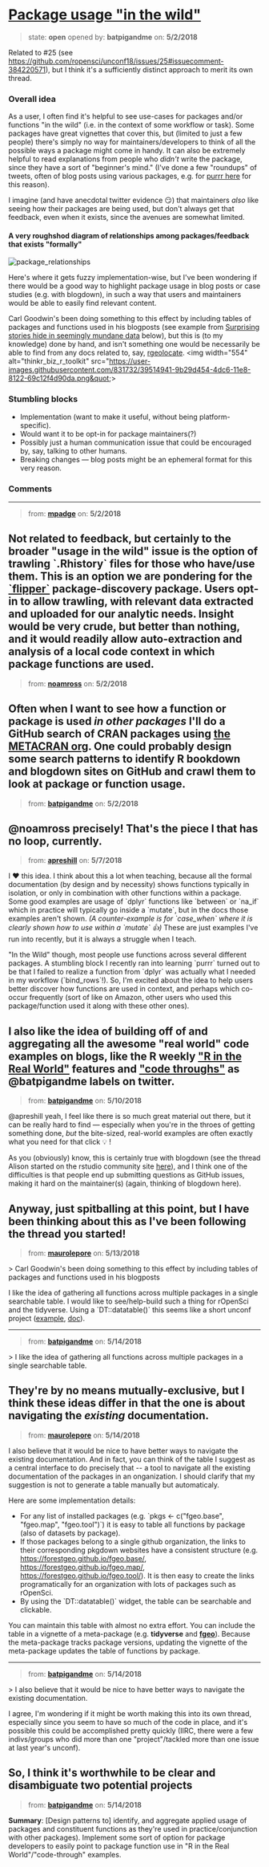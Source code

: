 # [Package usage &quot;in the wild&quot;](https://github.com/ropensci/unconf18/issues/48)

> state: **open** opened by: **batpigandme** on: **5/2/2018**

Related to #25 (see https://github.com/ropensci/unconf18/issues/25#issuecomment-384220571), but I think it&#x27;s a sufficiently distinct approach to merit its own thread.

### Overall idea
As a user, I often find it&#x27;s helpful to see use-cases for packages and/or functions &quot;in the wild&quot; (i.e. in the context of some workflow or task). Some packages have great vignettes that cover this, but (limited to just a few people) there&#x27;s simply no way for maintainers/developers to think of all the possible ways a package might come in handy. It can also be extremely helpful to read explanations from people who _didn&#x27;t_ write the package, since they have a sort of &quot;beginner&#x27;s mind.&quot; (I&#x27;ve done a few &quot;roundups&quot; of tweets, often of blog posts using various packages, e.g. for [purrr here](https://maraaverick.rbind.io/2017/09/-purrr-ty-posts/) for this reason).

I imagine (and have anecdotal twitter evidence 😏) that maintainers _also_ like seeing how their packages are being used, but don&#x27;t always get that feedback, even when it exists, since the avenues are somewhat limited.
#### A very roughshod diagram of relationships among packages/feedback that exists &quot;formally&quot;
![package_relationships](https://user-images.githubusercontent.com/831732/39514200-8a5fff60-4dc4-11e8-929e-8eeefa696de4.png)

Here&#x27;s where it gets fuzzy implementation-wise, but I&#x27;ve been wondering if there would be a good way to highlight package usage in blog posts or case studies (e.g. with blogdown), in such a way that users and maintainers would be able to easily find relevant content.

Carl Goodwin&#x27;s been doing something to this effect by including tables of packages and functions used in his blogposts (see example from [Surprising stories hide in seemingly mundane data](https://thinkr.biz/2017/12/20/geospatial/) below), but this is (to my knowledge) done by hand, and isn&#x27;t something one would be necessarily be able to find from any docs related to, say, [rgeolocate](https://github.com/Ironholds/rgeolocate).
&lt;img width&#x3D;&quot;554&quot; alt&#x3D;&quot;thinkr_biz_r_toolkit&quot; src&#x3D;&quot;https://user-images.githubusercontent.com/831732/39514941-9b29d454-4dc6-11e8-8122-69c12f4d90da.png&quot;&gt;

### Stumbling blocks

* Implementation (want to make it useful, without being platform-specific).
* Would want it to be opt-in for package maintainers(?)
* Possibly just a human communication issue that could be encouraged by, say, talking to other humans.
* Breaking changes — blog posts might be an ephemeral format for this very reason.


### Comments

---
> from: [**mpadge**](https://github.com/ropensci/unconf18/issues/48#issuecomment-385919720) on: **5/2/2018**

Not related to feedback, but certainly to the broader &quot;usage in the wild&quot; issue is the option of trawling &#x60;.Rhistory&#x60; files for those who have/use them. This is an option we are pondering for the [&#x60;flipper&#x60;](https://github.com/ropenscilabs/flipper) package-discovery package. Users opt-in to allow trawling, with  relevant data extracted and uploaded for our analytic needs. Insight would be very crude, but better than nothing, and it would readily allow auto-extraction and analysis of a local code context in which package functions are used.
---
> from: [**noamross**](https://github.com/ropensci/unconf18/issues/48#issuecomment-385931336) on: **5/2/2018**

Often when I want to see how a function or package is used _in other packages_ I&#x27;ll do a GitHub search of CRAN packages using [the METACRAN org](https://github.com/cran). One could probably design some search patterns to identify R bookdown and blogdown sites on GitHub and crawl them to look at package or function usage. 
---
> from: [**batpigandme**](https://github.com/ropensci/unconf18/issues/48#issuecomment-385932929) on: **5/2/2018**

@noamross precisely! That&#x27;s the piece I that has no loop, currently.
---
> from: [**apreshill**](https://github.com/ropensci/unconf18/issues/48#issuecomment-387233351) on: **5/7/2018**

I ❤️ this idea. I think about this a lot when teaching, because all the formal documentation (by design and by necessity) shows functions typically in isolation, or only in combination with other functions within a package. Some good examples are usage of &#x60;dplyr&#x60; functions like &#x60;between&#x60; or &#x60;na_if&#x60; which in practice will typically go inside a &#x60;mutate&#x60;, but in the docs those examples aren&#x27;t shown. _(A counter-example is for &#x60;case_when&#x60; where it is clearly shown how to use within a &#x60;mutate&#x60; 👍)_ These are just examples I&#x27;ve run into recently, but it is always a struggle when I teach.

&quot;In the Wild&quot; though, most people use functions across several different packages. A stumbling block I recently ran into learning &#x60;purrr&#x60; turned out to be that I failed to realize a function from &#x60;dplyr&#x60; was actually what I needed in my workflow (&#x60;bind_rows&#x60;!). So, I&#x27;m excited about the idea to help users better discover how functions are used in context, and perhaps which co-occur frequently (sort of like on Amazon, other users who used this package/function used it along with these other ones). 

I also like the idea of building off of and aggregating all the awesome &quot;real world&quot; code examples on blogs, like the R weekly [&quot;R in the Real World&quot;](https://rweekly.org/#RintheRealWorld) features and [&quot;code throughs&quot;](https://twitter.com/search?q&#x3D;from%3Adataandme%20code-through&amp;src&#x3D;typd) as @batpigandme labels on twitter. 
---
> from: [**batpigandme**](https://github.com/ropensci/unconf18/issues/48#issuecomment-388030549) on: **5/10/2018**

@apreshill yeah, I feel like there is so much great material out there, but it can be really hard to find — especially when you&#x27;re in the throes of getting something done, _but_ the bite-sized, real-world examples are often exactly what you need for that click 💡 !

As you (obviously) know, this is certainly true with blogdown (see the thread Alison started on the rstudio community site [here](https://community.rstudio.com/t/what-is-hard-about-blogdown/8108)), and I think one of the difficulties is that people end up submitting questions as GitHub issues, making it hard on the maintainer(s) (again, thinking of blogdown here).

Anyway, just spitballing at this point, but I have been thinking about this as I&#x27;ve been following the thread you started!
---
> from: [**maurolepore**](https://github.com/ropensci/unconf18/issues/48#issuecomment-388656770) on: **5/13/2018**

&gt; Carl Goodwin&#x27;s been doing something to this effect by including tables of packages and functions used in his blogposts

I like the idea of gathering all functions across multiple packages in a single searchable table. I would like to see/help-build such a thing for rOpenSci and the tidyverse. Using a &#x60;DT::datatable()&#x60;  this seems like a short unconf project ([example](https://forestgeo.github.io/fgeo/articles/fgeo.html#functions), [doc](https://forestgeo.github.io/fgeo/reference/fgeo_index.html)). 


---
> from: [**batpigandme**](https://github.com/ropensci/unconf18/issues/48#issuecomment-388773438) on: **5/14/2018**

&gt; I like the idea of gathering all functions across multiple packages in a single searchable table.

They&#x27;re by no means mutually-exclusive, but I think these ideas differ in that the one is about navigating the _existing_ documentation.
---
> from: [**maurolepore**](https://github.com/ropensci/unconf18/issues/48#issuecomment-388792316) on: **5/14/2018**

I also believe that it would be nice to have better ways to navigate the existing documentation. And in fact, you can think of  the table I suggest as a central interface to do precisely that -- a tool to navigate all the existing documentation of the packages in an onganization. I should clarify that my suggestion is not to generate a table manually but automaticaly. 

Here are some implementation details:

* For any list of installed packages (e.g. &#x60;pkgs &lt;- c(&quot;fgeo.base&quot;, &quot;fgeo.map&quot;, &quot;fgeo.tool&quot;)&#x60;) it is easy to table all functions by package (also of datasets by package).
* If those packages belong to a single github organization, the links to their corresponding pkgdown websites have a consistent structure (e.g. https://forestgeo.github.io/fgeo.base/, https://forestgeo.github.io/fgeo.map/, https://forestgeo.github.io/fgeo.tool/). It is then easy to create the links programatically for an organization with lots of packages such as rOpenSci.
* By using the &#x60;DT::datatable()&#x60; widget, the table can be searchable and clickable.

You can maintain this table with almost no extra effort. You can include the table in a vignette of a meta-package (e.g. __tidyverse__ and [__fgeo__](https://forestgeo.github.io/fgeo/articles/fgeo.html)). Because the meta-package tracks package versions, updating the vignette of the meta-package updates the table of functions by package.


---
> from: [**batpigandme**](https://github.com/ropensci/unconf18/issues/48#issuecomment-388912451) on: **5/14/2018**

&gt; I also believe that it would be nice to have better ways to navigate the existing documentation. 

I agree, I&#x27;m wondering if it might be worth making this into its own thread, especially since you seem to have so much of the code in place, and it&#x27;s possible this could be accomplished pretty quickly (IIRC, there were a few indivs/groups who did more than one &quot;project&quot;/tackled more than one issue at last year&#x27;s unconf).

So, I think it&#x27;s worthwhile to be clear and disambiguate two potential projects
---
> from: [**batpigandme**](https://github.com/ropensci/unconf18/issues/48#issuecomment-388930225) on: **5/14/2018**

**Summary**: [Design patterns to] identify, and aggregate applied usage of packages and constituent functions as they&#x27;re used in practice/conjunction with other packages). Implement some sort of option for package developers to easily point to package function use in &quot;R in the Real World&quot;/&quot;code-through&quot; examples.
